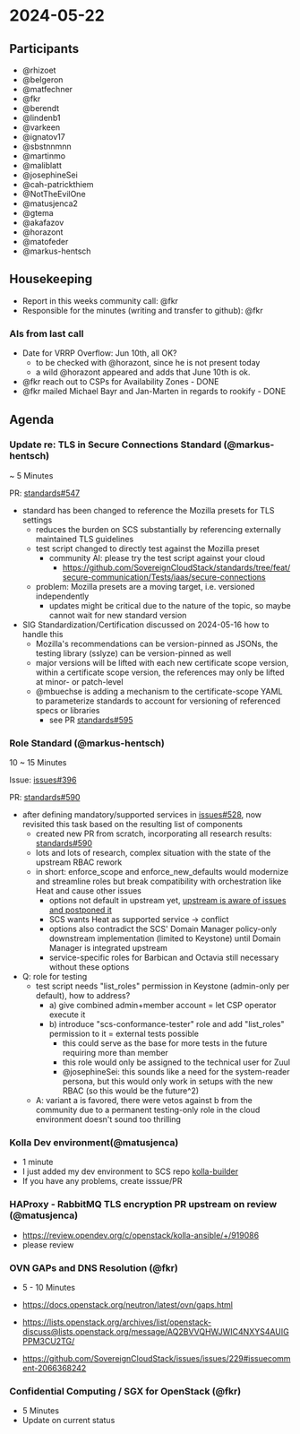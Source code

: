 # 2024-05-22

## Participants

- @rhizoet
- @belgeron
- @matfechner
- @fkr
- @berendt
- @lindenb1
- @varkeen
- @ignatov17
- @sbstnnmnn
- @martinmo
- @maliblatt
- @josephineSei
- @cah-patrickthiem
- @NotTheEvilOne
- @matusjenca2
- @gtema
- @akafazov
- @horazont
- @matofeder
- @markus-hentsch

## Housekeeping

- Report in this weeks community call: @fkr
- Responsible for the minutes (writing and transfer to github): @fkr

### AIs from last call

- Date for VRRP Overflow: Jun 10th, all OK?
    - to be checked with @horazont, since he is not present today
    - a wild @horazont appeared and adds that June 10th is ok.
- @fkr reach out to CSPs for Availability Zones - DONE
- @fkr mailed Michael Bayr and Jan-Marten in regards to rookify - DONE


## Agenda

### Update re: TLS in Secure Connections Standard (@markus-hentsch)

~ 5 Minutes

PR: [standards#547](https://github.com/SovereignCloudStack/standards/issues/547)

- standard has been changed to reference the Mozilla presets for TLS settings
    - reduces the burden on SCS substantially by referencing externally maintained TLS guidelines
    - test script changed to directly test against the Mozilla preset
        - community AI: please try the test script against your cloud
            - https://github.com/SovereignCloudStack/standards/tree/feat/secure-communication/Tests/iaas/secure-connections
    - problem: Mozilla presets are a moving target, i.e. versioned independently
        - updates might be critical due to the nature of the topic, so maybe cannot wait for new standard version
- SIG Standardization/Certification discussed on 2024-05-16 how to handle this
    - Mozilla's recommendations can be version-pinned as JSONs, the testing library (sslyze) can be version-pinned as well
    - major versions will be lifted with each new certificate scope version, within a certificate scope version, the references may only be lifted at minor- or patch-level
    - @mbuechse is adding a mechanism to the certificate-scope YAML to parameterize standards to account for versioning of referenced specs or libraries
        - see PR [standards#595](https://github.com/SovereignCloudStack/standards/pull/595)

### Role Standard (@markus-hentsch)

10 ~ 15 Minutes

Issue: [issues#396](https://github.com/SovereignCloudStack/issues/issues/396)

PR: [standards#590](https://github.com/SovereignCloudStack/standards/pull/590)

- after defining mandatory/supported services in [issues#528](https://github.com/SovereignCloudStack/issues/issues/528), now revisited this task based on the resulting list of components
    - created new PR from scratch, incorporating all research results: [standards#590](https://github.com/SovereignCloudStack/standards/pull/590)
    - lots and lots of research, complex situation with the state of the upstream RBAC rework
    - in short: enforce_scope and enforce_new_defaults would modernize and streamline roles but break compatibility with orchestration like Heat and cause other issues
        - options not default in upstream yet, [upstream is aware of issues and postponed it](https://governance.openstack.org/tc/goals/selected/consistent-and-secure-rbac.html#the-issues-we-are-facing-with-scope-concept)
        - SCS wants Heat as supported service -> conflict
        - options also contradict the SCS' Domain Manager policy-only downstream implementation (limited to Keystone) until Domain Manager is integrated upstream
        - service-specific roles for Barbican and Octavia still necessary without these options
- Q: role for testing
    - test script needs "list_roles" permission in Keystone (admin-only per default), how to address?
        - a) give combined admin+member account = let CSP operator execute it
        - b) introduce "scs-conformance-tester" role and add "list_roles" permission to it = external tests possible
            - this could serve as the base for more tests in the future requiring more than member
            - this role would only be assigned to the technical user for Zuul
            - @josephineSei: this sounds like a need for the system-reader persona, but this would only work in setups with the new RBAC (so this would be the future^2)
    - A: variant a is favored, there were vetos against b from the community due to a permanent testing-only role in the cloud environment doesn't sound too thrilling

### Kolla Dev environment(@matusjenca)
- 1 minute
- I just added my dev environment to SCS repo [kolla-builder](https://github.com/SovereignCloudStack/kolla-builder/tree/1.0.0) 
- If you have any problems, create isssue/PR

### HAProxy - RabbitMQ TLS encryption PR upstream on review (@matusjenca)
- https://review.opendev.org/c/openstack/kolla-ansible/+/919086
- please review

### OVN GAPs and DNS Resolution (@fkr)

- 5 - 10 Minutes

- https://docs.openstack.org/neutron/latest/ovn/gaps.html
- https://lists.openstack.org/archives/list/openstack-discuss@lists.openstack.org/message/AQ2BVVQHWJWIC4NXYS4AUIGPPM3CU2TG/
- https://github.com/SovereignCloudStack/issues/issues/229#issuecomment-2066368242

### Confidential Computing / SGX for OpenStack (@fkr)

- 5 Minutes
- Update on current status
